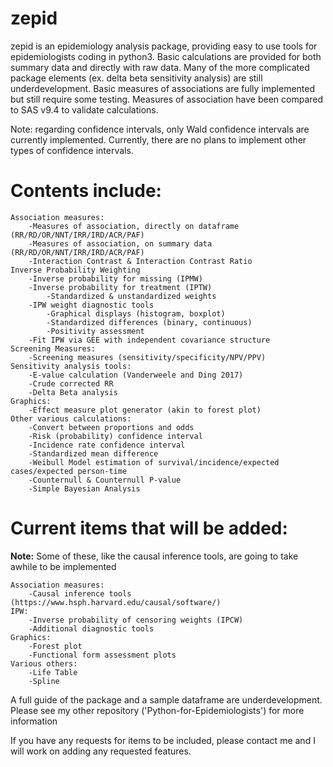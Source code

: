 # zepid
zepid is an epidemiology analysis package, providing easy to use tools for epidemiologists coding in python3. Basic calculations are provided for both summary data and directly with raw data. Many of the more complicated package elements (ex. delta beta sensitivity analysis) are still underdevelopment. Basic measures of associations are fully implemented but still require some testing. Measures of association have been compared to SAS v9.4 to validate calculations. 

Note: regarding confidence intervals, only Wald confidence intervals are currently implemented. Currently, there are no plans to implement other types of confidence intervals. 


# Contents include:
    Association measures:
        -Measures of association, directly on dataframe (RR/RD/OR/NNT/IRR/IRD/ACR/PAF)
        -Measures of association, on summary data (RR/RD/OR/NNT/IRR/IRD/ACR/PAF)
        -Interaction Contrast & Interaction Contrast Ratio
    Inverse Probability Weighting
        -Inverse probability for missing (IPMW)
        -Inverse probability for treatment (IPTW) 
            -Standardized & unstandardized weights
        -IPW weight diagnostic tools
            -Graphical displays (histogram, boxplot)
            -Standardized differences (binary, continuous)
            -Positivity assessment
        -Fit IPW via GEE with independent covariance structure
    Screening Measures:
        -Screening measures (sensitivity/specificity/NPV/PPV)
    Sensitivity analysis tools:
        -E-value calculation (Vanderweele and Ding 2017)
        -Crude corrected RR
        -Delta Beta analysis
    Graphics:
        -Effect measure plot generator (akin to forest plot)
    Other various calculations:
        -Convert between proportions and odds
        -Risk (probability) confidence interval
        -Incidence rate confidence interval
        -Standardized mean difference
        -Weibull Model estimation of survival/incidence/expected cases/expected person-time
        -Counternull & Counternull P-value
        -Simple Bayesian Analysis

# Current items that will be added:
**Note:** Some of these, like the causal inference tools, are going to take awhile to be implemented

    Association measures:
        -Causal inference tools (https://www.hsph.harvard.edu/causal/software/) 
    IPW:
        -Inverse probability of censoring weights (IPCW)
        -Additional diagnostic tools
    Graphics:
        -Forest plot
        -Functional form assessment plots
    Various others:
        -Life Table 
        -Spline

A full guide of the package and a sample dataframe are underdevelopment. Please see my other repository ('Python-for-Epidemiologists') for more information

If you have any requests for items to be included, please contact me and I will work on adding any requested features. 
